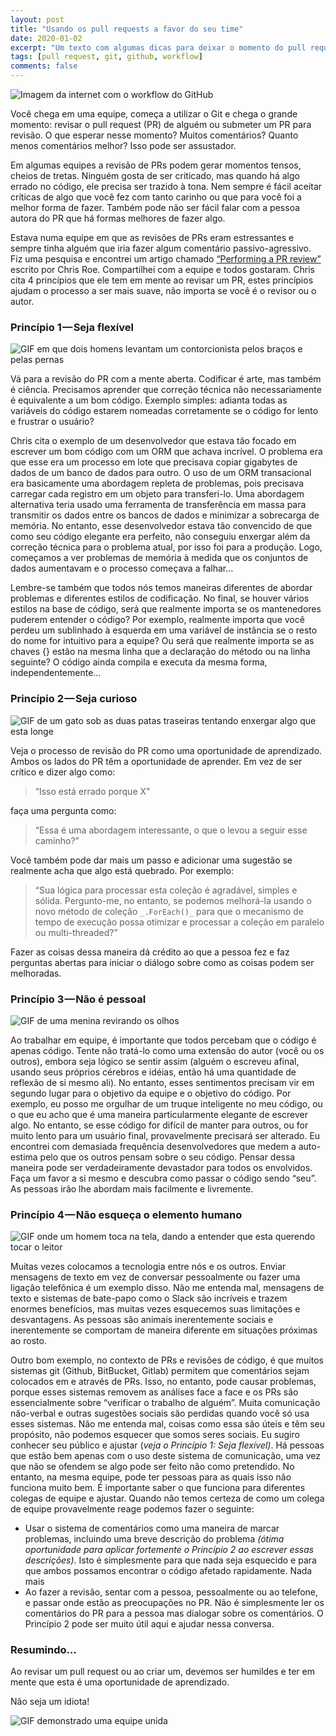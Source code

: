 ```yaml
---
layout: post
title: "Usando os pull requests a favor do seu time"
date: 2020-01-02
excerpt: "Um texto com algumas dicas para deixar o momento do pull request mais amigável."
tags: [pull request, git, github, workflow]
comments: false
---
```


![Imagem da internet com o workflow do GitHub](https://cdn-images-1.medium.com/max/800/0*K8P35YttgYS3TrU1)

Você chega em uma equipe, começa a utilizar o Git e chega o grande momento: revisar o pull request (PR) de alguém ou submeter um PR para revisão. O que esperar nesse momento? Muitos comentários? Quanto menos comentários melhor? Isso pode ser assustador.

Em algumas equipes a revisão de PRs podem gerar momentos tensos, cheios de tretas. Ninguém gosta de ser criticado, mas quando há algo errado no código, ele precisa ser trazido à tona. Nem sempre é fácil aceitar críticas de algo que você fez com tanto carinho ou que para você foi a melhor forma de fazer. Também pode não ser fácil falar com a pessoa autora do PR que há formas melhores de fazer algo.

Estava numa equipe em que as revisões de PRs eram estressantes e sempre tinha alguém que iria fazer algum comentário passivo-agressivo. Fiz uma pesquisa e encontrei um artigo chamado [“Performing a PR review”](https://dev.to/dijitalmunky/performing-a-pr-review) escrito por Chris Roe. Compartilhei com a equipe e todos gostaram. Chris cita 4 princípios que ele tem em mente ao revisar um PR, estes princípios ajudam o processo a ser mais suave, não importa se você é o revisor ou o autor.

### Princípio 1 — Seja flexível

![GIF em que dois homens levantam um contorcionista pelos braços e pelas pernas](https://cdn-images-1.medium.com/max/800/0*oOZZY9VnJilmSbZs)

Vá para a revisão do PR com a mente aberta. Codificar é arte, mas também é ciência. Precisamos aprender que correção técnica não necessariamente é equivalente a um bom código. Exemplo simples: adianta todas as variáveis do código estarem nomeadas corretamente se o código for lento e frustrar o usuário?

Chris cita o exemplo de um desenvolvedor que estava tão focado em escrever um bom código com um ORM que achava incrível. O problema era que esse era um processo em lote que precisava copiar gigabytes de dados de um banco de dados para outro. O uso de um ORM transacional era basicamente uma abordagem repleta de problemas, pois precisava carregar cada registro em um objeto para transferi-lo. Uma abordagem alternativa teria usado uma ferramenta de transferência em massa para transmitir os dados entre os bancos de dados e minimizar a sobrecarga de memória. No entanto, esse desenvolvedor estava tão convencido de que como seu código elegante era perfeito, não conseguiu enxergar além da correção técnica para o problema atual, por isso foi para a produção. Logo, começamos a ver problemas de memória à medida que os conjuntos de dados aumentavam e o processo começava a falhar…

Lembre-se também que todos nós temos maneiras diferentes de abordar problemas e diferentes estilos de codificação. No final, se houver vários estilos na base de código, será que realmente importa se os mantenedores puderem entender o código? Por exemplo, realmente importa que você perdeu um sublinhado à esquerda em uma variável de instância se o resto do nome for intuitivo para a equipe? Ou será que realmente importa se as chaves {} estão na mesma linha que a declaração do método ou na linha seguinte? O código ainda compila e executa da mesma forma, independentemente…

### Princípio 2 — Seja curioso

![GIF de um gato sob as duas patas traseiras tentando enxergar algo que esta longe](https://cdn-images-1.medium.com/max/800/0*u0lETO6EHgRcwGDe)

Veja o processo de revisão do PR como uma oportunidade de aprendizado. Ambos os lados do PR têm a oportunidade de aprender. Em vez de ser crítico e dizer algo como:

> “Isso está errado porque X"

faça uma pergunta como:

> “Essa é uma abordagem interessante, o que o levou a seguir esse caminho?”

Você também pode dar mais um passo e adicionar uma sugestão se realmente acha que algo está quebrado. Por exemplo:

> “Sua lógica para processar esta coleção é agradável, simples e sólida. Pergunto-me, no entanto, se podemos melhorá-la usando o novo método de coleção `_.ForEach()_` para que o mecanismo de tempo de execução possa otimizar e processar a coleção em paralelo ou multi-threaded?”

Fazer as coisas dessa maneira dá crédito ao que a pessoa fez e faz perguntas abertas para iniciar o diálogo sobre como as coisas podem ser melhoradas.

### Princípio 3 — Não é pessoal

![GIF de uma menina revirando os olhos](https://cdn-images-1.medium.com/max/800/0*ndxHIQNkel1Ep9r8)

Ao trabalhar em equipe, é importante que todos percebam que o código é apenas código. Tente não tratá-lo como uma extensão do autor (você ou os outros), embora seja lógico se sentir assim (alguém o escreveu afinal, usando seus próprios cérebros e idéias, então há uma quantidade de reflexão de si mesmo ali). No entanto, esses sentimentos precisam vir em segundo lugar para o objetivo da equipe e o objetivo do código. Por exemplo, eu posso me orgulhar de um truque inteligente no meu código, ou o que eu acho que é uma maneira particularmente elegante de escrever algo. No entanto, se esse código for difícil de manter para outros, ou for muito lento para um usuário final, provavelmente precisará ser alterado. Eu encontrei com demasiada frequência desenvolvedores que medem a auto-estima pelo que os outros pensam sobre o seu código. Pensar dessa maneira pode ser verdadeiramente devastador para todos os envolvidos. Faça um favor a si mesmo e descubra como passar o código sendo “seu”. As pessoas irão lhe abordam mais facilmente e livremente.

### Princípio 4 — Não esqueça o elemento humano

![GIF onde um homem toca na tela, dando a entender que esta querendo tocar o leitor](https://cdn-images-1.medium.com/max/800/0*MGVmn5c39D4MsoAM)

Muitas vezes colocamos a tecnologia entre nós e os outros. Enviar mensagens de texto em vez de conversar pessoalmente ou fazer uma ligação telefônica é um exemplo disso. Não me entenda mal, mensagens de texto e sistemas de bate-papo como o Slack são incríveis e trazem enormes benefícios, mas muitas vezes esquecemos suas limitações e desvantagens. As pessoas são animais inerentemente sociais e inerentemente se comportam de maneira diferente em situações próximas ao rosto.

Outro bom exemplo, no contexto de PRs e revisões de código, é que muitos sistemas git (Github, BitBucket, Gitlab) permitem que comentários sejam colocados em e através de PRs. Isso, no entanto, pode causar problemas, porque esses sistemas removem as análises face a face e os PRs são essencialmente sobre “verificar o trabalho de alguém”. Muita comunicação não-verbal e outras sugestões sociais são perdidas quando você só usa esses sistemas. Não me entenda mal, coisas como essa são úteis e têm seu propósito, não podemos esquecer que somos seres sociais. Eu sugiro conhecer seu público e ajustar (_veja o Princípio 1: Seja flexível)_. Há pessoas que estão bem apenas com o uso deste sistema de comunicação, uma vez que não se ofendem se algo pode ser feito não como pretendido. No entanto, na mesma equipe, pode ter pessoas para as quais isso não funciona muito bem. É importante saber o que funciona para diferentes colegas de equipe e ajustar. Quando não temos certeza de como um colega de equipe provavelmente reage podemos fazer o seguinte:

-   Usar o sistema de comentários como uma maneira de marcar problemas, incluindo uma breve descrição do problema _(ótima oportunidade para aplicar fortemente o Princípio 2 ao escrever essas descrições)_. Isto é simplesmente para que nada seja esquecido e para que ambos possamos encontrar o código afetado rapidamente. Nada mais
-   Ao fazer a revisão, sentar com a pessoa, pessoalmente ou ao telefone, e passar onde estão as preocupações no PR. Não é simplesmente ler os comentários do PR para a pessoa mas dialogar sobre os comentários. O Princípio 2 pode ser muito útil aqui e ajudar nessa conversa.

### Resumindo…

Ao revisar um pull request ou ao criar um, devemos ser humildes e ter em mente que esta é uma oportunidade de aprendizado.

Não seja um idiota!

![GIF demonstrado uma equipe unida](https://cdn-images-1.medium.com/max/800/0*1NdJg57kapAnPsY4)
